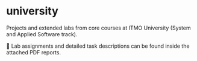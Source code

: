 # university
Projects and extended labs from core courses at ITMO University (System and Applied Software track).

📄 Lab assignments and detailed task descriptions can be found inside the attached PDF reports.